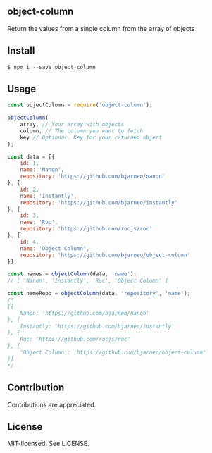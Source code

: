 object-column
--

Return the values from a single column from the array of objects

Install
--

```js
$ npm i --save object-column
```

Usage
--

```js
const objectColumn = require('object-column');

objectColumn(
    array, // Your array with objects 
    column, // The column you want to fetch 
    key // Optional. Key for your returned object
);

```

```js
const data = [{
    id: 1,
    name: 'Nanon',
    repository: 'https://github.com/bjarneo/nanon'
}, {
    id: 2,
    name: 'Instantly',
    repository: 'https://github.com/bjarneo/instantly'
}, {
    id: 3,
    name: 'Roc',
    repository: 'https://github.com/rocjs/roc'
}, {
    id: 4,
    name: 'Object Column',
    repository: 'https://github.com/bjarneo/object-column'
}];

const names = objectColumn(data, 'name');
// [ 'Nanon', 'Instantly', 'Roc', 'Object Column' ] 

const nameRepo = objectColumn(data, 'repository', 'name');
/*
[{
    Nanon: 'https://github.com/bjarneo/nanon'
}, {
    Instantly: 'https://github.com/bjarneo/instantly'
}, {
    Roc: 'https://github.com/rocjs/roc'
}, {
    'Object Column': 'https://github.com/bjarneo/object-column'
}]
*/

```

Contribution
--
Contributions are appreciated.

License
--
MIT-licensed. See LICENSE.
